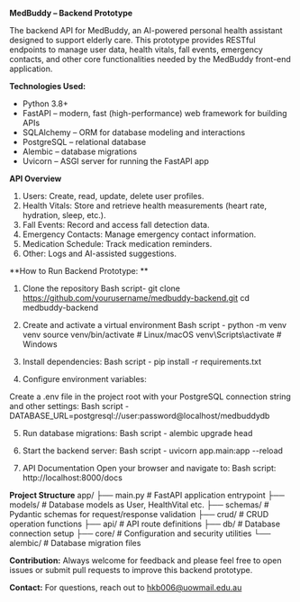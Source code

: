 **MedBuddy – Backend Prototype**

The backend API for MedBuddy, an AI-powered personal health assistant designed to support elderly care. This prototype provides RESTful endpoints to manage user data, health vitals, fall events, emergency contacts, and other core functionalities needed by the MedBuddy front-end application.

**Technologies Used:**
- Python 3.8+
- FastAPI – modern, fast (high-performance) web framework for building APIs
- SQLAlchemy – ORM for database modeling and interactions
- PostgreSQL – relational database
- Alembic – database migrations
- Uvicorn – ASGI server for running the FastAPI app

 **API Overview**
  1.	Users: Create, read, update, delete user profiles.
  2.	Health Vitals: Store and retrieve health measurements (heart rate, hydration, sleep, etc.).
  3.	Fall Events: Record and access fall detection data.
  4.	Emergency Contacts: Manage emergency contact information.
  5.	Medication Schedule: Track medication reminders.
  6.	Other: Logs and AI-assisted suggestions.

**How to Run Backend Prototype:
**
1. Clone the repository
  Bash script-
   git clone https://github.com/yourusername/medbuddy-backend.git
   cd medbuddy-backend

2. Create and activate a virtual environment
  Bash script -
    python -m venv venv
    source venv/bin/activate    # Linux/macOS
    venv\Scripts\activate       # Windows

3. Install dependencies:
 Bash script -
    pip install -r requirements.txt

4. Configure environment variables:

  Create a .env file in the project root with your PostgreSQL connection string and other settings:
  Bash script -
    DATABASE_URL=postgresql://user:password@localhost/medbuddydb

5. Run database migrations:
  Bash script -
    alembic upgrade head

6. Start the backend server:
  Bash script -
    uvicorn app.main:app --reload

7. API Documentation
  Open your browser and navigate to:
  Bash script:
    http://localhost:8000/docs


**Project Structure**
app/
├── main.py            # FastAPI application entrypoint
├── models/            # Database models as User, HealthVital etc.
├── schemas/           # Pydantic schemas for request/response validation
├── crud/              # CRUD operation functions
├── api/               # API route definitions
├── db/                # Database connection setup
├── core/              # Configuration and security utilities
└── alembic/           # Database migration files

**Contribution:**
Always welcome for feedback and please feel free to open issues or submit pull requests to improve this backend prototype.

**Contact:**
For questions, reach out to hkb006@uowmail.edu.au
